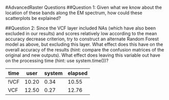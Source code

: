 #AdvancedRaster Questions
##Question 1: Given what we know about the location of these bands along the EM spectrum, how could these scatterplots be explained?

##Question 2: Since the VCF layer included NAs (which have also been excluded in our results) and scores relatively low according to the mean accuracy decrease criterion, try to construct an alternate Random Forest model as above, but excluding this layer. What effect does this have on the overall accuracy of the results (hint: compare the confusion matrices of the original and new outputs). What effect does leaving this variable out have on the processing time (hint: use system.time())?

| time | user | system | elapsed |
| ------ | ------ | ------ | ----- |
| !VCF | 10.20 | 0.34 | 10.55 |
| VCF | 12.50 | 0.27 | 12.76 |
